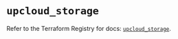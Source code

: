 # `upcloud_storage`

Refer to the Terraform Registry for docs: [`upcloud_storage`](https://registry.terraform.io/providers/upcloudltd/upcloud/5.20.0/docs/resources/storage).
